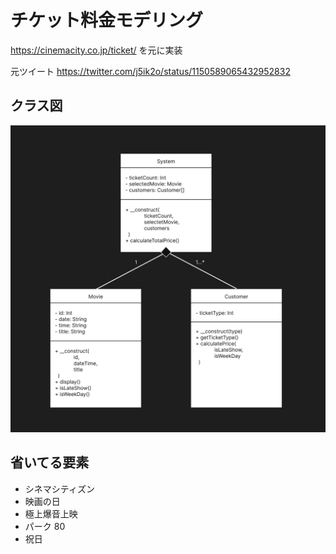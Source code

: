 # チケット料金モデリング

https://cinemacity.co.jp/ticket/ を元に実装

元ツイート https://twitter.com/j5ik2o/status/1150589065432952832

## クラス図

![](./class_diagram.jpg)

## 省いてる要素

- シネマシティズン
- 映画の日
- 極上爆音上映
- パーク 80
- 祝日
